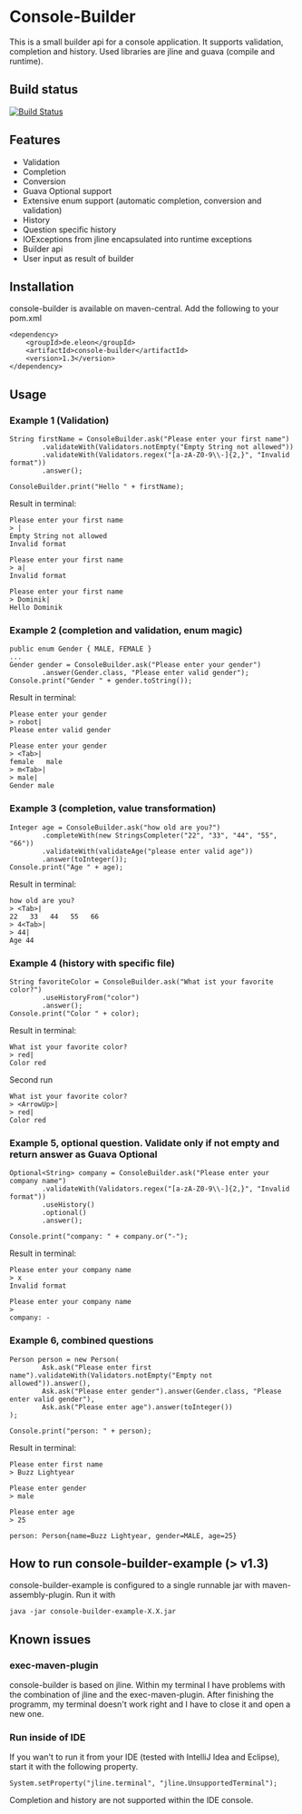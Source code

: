 # Console-Builder

This is a small builder api for a console application. It supports validation, completion and history. Used libraries are jline and guava (compile and runtime).

## Build status

[![Build Status](https://drone.io/github.com/dfoerderreuther/console-builder/status.png)](https://drone.io/github.com/dfoerderreuther/console-builder/latest)

## Features
* Validation
* Completion
* Conversion
* Guava Optional support
* Extensive enum support (automatic completion, conversion and validation)
* History
* Question specific history                                   
* IOExceptions from jline encapsulated into runtime exceptions
* Builder api
* User input as result of builder

## Installation

console-builder is available on maven-central. Add the following to your pom.xml

    <dependency>
        <groupId>de.eleon</groupId>
        <artifactId>console-builder</artifactId>
        <version>1.3</version>
    </dependency>

## Usage

### Example 1 (Validation)
    
    String firstName = ConsoleBuilder.ask("Please enter your first name")
            .validateWith(Validators.notEmpty("Empty String not allowed"))
            .validateWith(Validators.regex("[a-zA-Z0-9\\-]{2,}", "Invalid format"))
            .answer();
            
    ConsoleBuilder.print("Hello " + firstName);
    
Result in terminal: 
    
    Please enter your first name
    > |
    Empty String not allowed
    Invalid format
                      
    Please enter your first name
    > a|
    Invalid format  
                      
    Please enter your first name
    > Dominik|
    Hello Dominik
    
### Example 2 (completion and validation, enum magic)
              
    public enum Gender { MALE, FEMALE }
    ...                                
    Gender gender = ConsoleBuilder.ask("Please enter your gender")
            .answer(Gender.class, "Please enter valid gender");
    Console.print("Gender " + gender.toString());  
    
Result in terminal: 

    Please enter your gender     
    > robot|
    Please enter valid gender
    
    Please enter your gender
    > <Tab>|
    female   male 
    > m<Tab>| 
    > male|
    Gender male

### Example 3 (completion, value transformation)
                                                    
    Integer age = ConsoleBuilder.ask("how old are you?")
            .completeWith(new StringsCompleter("22", "33", "44", "55", "66"))
            .validateWith(validateAge("please enter valid age"))
            .answer(toInteger());          
    Console.print("Age " + age);  
    
    
Result in terminal: 

    how old are you?
    > <Tab>|
    22   33   44   55   66   
    > 4<Tab>|
    > 44|
    Age 44
    
    
### Example 4 (history with specific file)
    
    String favoriteColor = ConsoleBuilder.ask("What ist your favorite color?")
            .useHistoryFrom("color")
            .answer();                                   
    Console.print("Color " + color); 
    
Result in terminal: 

    What ist your favorite color?
    > red|
    Color red
    
Second run

    What ist your favorite color?
    > <ArrowUp>|
    > red|     
    Color red


### Example 5, optional question. Validate only if not empty and return answer as Guava Optional

    Optional<String> company = ConsoleBuilder.ask("Please enter your company name")
            .validateWith(Validators.regex("[a-zA-Z0-9\\-]{2,}", "Invalid format"))
            .useHistory()
            .optional()
            .answer();

    Console.print("company: " + company.or("-");

Result in terminal:

    Please enter your company name
    > x
    Invalid format

    Please enter your company name
    >
    company: -


### Example 6, combined questions

    Person person = new Person(
            Ask.ask("Please enter first name").validateWith(Validators.notEmpty("Empty not allowed")).answer(),
            Ask.ask("Please enter gender").answer(Gender.class, "Please enter valid gender"),
            Ask.ask("Please enter age").answer(toInteger())
    );

    Console.print("person: " + person);

Result in terminal: 

    Please enter first name
    > Buzz Lightyear
    
    Please enter gender
    > male 
    
    Please enter age
    > 25
    
    person: Person{name=Buzz Lightyear, gender=MALE, age=25}
    

## How to run console-builder-example (> v1.3)

console-builder-example is configured to a single runnable jar with maven-assembly-plugin. Run it with 

    java -jar console-builder-example-X.X.jar


## Known issues
    
### exec-maven-plugin    
        
console-builder is based on jline. Within my terminal I have problems with the combination of jline and the exec-maven-plugin. After finishing the programm, my terminal doesn't work right and I have to close it and open a new one.

### Run inside of IDE

If you wan't to run it from your IDE (tested with IntelliJ Idea and Eclipse), start it with the following property.

    System.setProperty("jline.terminal", "jline.UnsupportedTerminal");
    
Completion and history are not supported within the IDE console.

